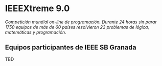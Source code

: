 # IEEEXtreme 9.0
*Competición mundial on-line de programación. Durante 24 horas sin parar 1750 equipos de más de 60 países resolvieron 23 problemas de lógica, matemáticas y programación.*

## Equipos participantes de IEEE SB Granada

TBD